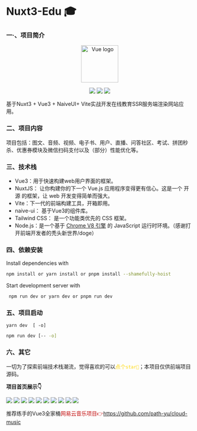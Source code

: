 # Nuxt3-Edu 🎓
### 一·、项目简介
<p align="center" dir="auto"><a href="https://vuejs.org" rel="nofollow"><img width="100" src="https://camo.githubusercontent.com/c8f91d18976e27123643a926a2588b8d931a0292fd0b6532c3155379e8591629/68747470733a2f2f7675656a732e6f72672f696d616765732f6c6f676f2e706e67" alt="Vue logo" data-canonical-src="https://vuejs.org/images/logo.png" style="max-width: 100%;"></a></p>

<p align="center">
  <img src="https://img.shields.io/static/v1?label=Vue&message=3.2&color=#36ad6"></img>
  <img src="https://img.shields.io/static/v1?label=WindiCSS &message=2.4.3&color=informational"></img>
  <img src="https://img.shields.io/static/v1?label=Nuxt&message=3 alpha&color=#0c7a43"></img>
</p>
基于Nuxt3 + Vue3 + NaiveUI+ Vite实战开发在线教育SSR服务端渲染网站应用。

### 二、项目内容

项目包括：图文、音频、视频、电子书、用户、直播、问答社区、考试、拼团秒杀、优惠券模块及微信扫码支付以及（部分）性能优化等。

### 三、技术栈

- Vue3：用于快速构建web用户界面的框架。
- NuxtJS： 让你构建你的下一个 Vue.js 应用程序变得更有信心。这是一个 开源 的框架，让 web 开发变得简单而强大。
- Vite：下一代的前端构建工具，开箱即用。
- naive-ui： 基于Vue3的组件库。
- Tailwind CSS： 是一个功能类优先的 CSS 框架。
- Node.js：是一个基于 [Chrome V8 引擎](https://v8.dev/) 的 JavaScript 运行时环境。（感谢打开前端开发者的秃头新世界/doge）

### 四、依赖安装

 Install dependencies with 

```bash
npm install or yarn install or pnpm install --shamefully-hoist               
```

Start development server with

````sh
 npm run dev or yarn dev or pnpm run dev
````

### 五、项目启动

```shell
yarn dev  [ -o]
```

```sh
npm run dev [-- -o]
```

### 六、其它

  一切为了探索前端技术栈潮流，觉得喜欢的可以<font style="color:gold">点个`star🌟`</font>；本项目仅供前端项目源码。

**项目首页展示👇**

![](./demo/index.png)
![](./demo/1.png)
![](./demo/2.png)
![](./demo/3.png)
![](./demo/4.png)
![](./demo/5.png)
![](./demo/6.png)
![](./demo/7.png)
![](./demo/8.png)
![](./demo/9.png)

推荐练手的Vue3全家桶<font color="#C20C0C">网易云音乐项目👉https://github.com/path-yu/cloud-music</font>
